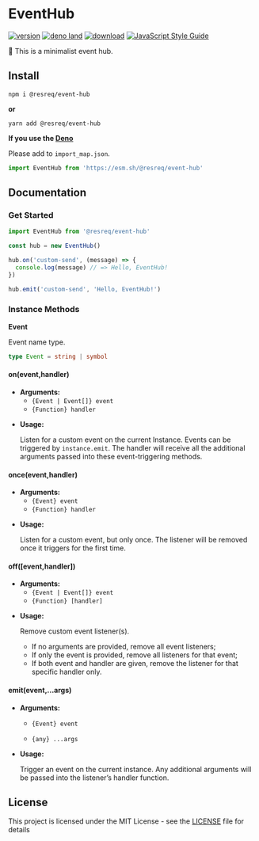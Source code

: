 # EventHub

[![version](https://img.shields.io/github/v/release/molvqingtai/event-hub)](https://www.npmjs.com/package/@resreq/event-hub) [![deno land](http://img.shields.io/badge/available%20on-deno.land/x-lightgrey.svg?logo=deno&labelColor=black&color=blue)](https://deno.land/x/event_hub) [![download](https://img.shields.io/npm/dt/@resreq/event-hub)](https://www.npmjs.com/package/@resreq/event-hub) [![JavaScript Style Guide](https://img.shields.io/badge/code_style-standard-brightgreen.svg)](https://standardjs.com)

🚌 This is a minimalist event hub.

## Install

```shell
npm i @resreq/event-hub
```

**or**

```shell
yarn add @resreq/event-hub
```

**If you use the [Deno](https://deno.land/)**

Please add to `import_map.json`.

```js
import EventHub from 'https://esm.sh/@resreq/event-hub'
```

## Documentation

### Get Started

```js
import EventHub from '@resreq/event-hub'

const hub = new EventHub()

hub.on('custom-send', (message) => {
  console.log(message) // => Hello, EventHub!
})

hub.emit('custom-send', 'Hello, EventHub!')
```

### Instance Methods

**Event**

Event name type.

```typescript
type Event = string | symbol
```

#### on(event,handler)

- **Arguments:**
  - `{Event | Event[]} event`
  - `{Function} handler`

* **Usage:**

  Listen for a custom event on the current Instance. Events can be triggered by `instance.emit`. The handler will receive all the additional arguments passed into these event-triggering methods.

#### once(event,handler)

- **Arguments:**
  - `{Event} event`
  - `{Function} handler`

* **Usage:**

  Listen for a custom event, but only once. The listener will be removed once it triggers for the first time.

#### off([event,handler])

- **Arguments:**
  - `{Event | Event[]} event`
  - `{Function} [handler]`

* **Usage:**

  Remove custom event listener(s).

  - If no arguments are provided, remove all event listeners;
  - If only the event is provided, remove all listeners for that event;
  - If both event and handler are given, remove the listener for that specific handler only.

#### emit(event,...args)

- **Arguments:**

  - `{Event} event`

  - `{any} ...args`

* **Usage:**

  Trigger an event on the current instance. Any additional arguments will be passed into the listener’s handler function.

## License

This project is licensed under the MIT License - see the [LICENSE](https://github.com/molvqingtai/event-hub/blob/main/LICENSE) file for details
